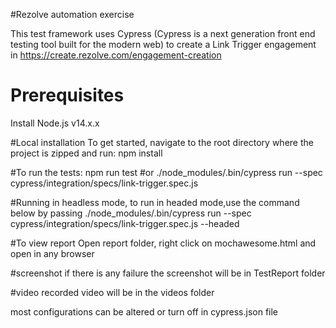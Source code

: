 #Rezolve automation exercise 

This test framework uses Cypress (Cypress is a next generation front end testing tool built for the modern web) to 
create a Link Trigger engagement  in https://create.rezolve.com/engagement-creation

# Prerequisites
Install Node.js v14.x.x

#Local installation
To get started, navigate to the root directory where the project is zipped and run:
npm install


#To run  the tests:
npm run test 
#or
./node_modules/.bin/cypress run --spec  cypress/integration/specs/link-trigger.spec.js

#Running in headless mode, to run in headed mode,use the command below by passing 
./node_modules/.bin/cypress run --spec  cypress/integration/specs/link-trigger.spec.js --headed

#To view report 
Open report folder, right click on mochawesome.html and open in any browser


#screenshot
if there is any failure the screenshot will be in TestReport folder

#video
recorded video will be in the videos folder

most configurations can be altered or turn off in cypress.json file

